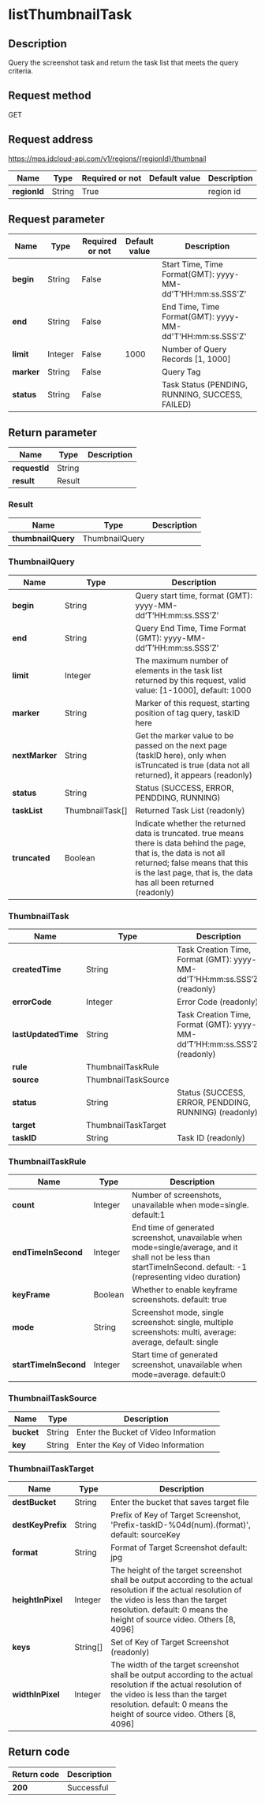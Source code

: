 # listThumbnailTask


## Description
Query the screenshot task and return the task list that meets the query criteria.

## Request method
GET

## Request address
https://mps.jdcloud-api.com/v1/regions/{regionId}/thumbnail

|Name|Type|Required or not|Default value|Description|
|---|---|---|---|---|
|**regionId**|String|True||region id|

## Request parameter
|Name|Type|Required or not|Default value|Description|
|---|---|---|---|---|
|**begin**|String|False||Start Time, Time Format(GMT): yyyy-MM-dd'T'HH:mm:ss.SSS'Z'|
|**end**|String|False||End Time, Time Format(GMT): yyyy-MM-dd'T'HH:mm:ss.SSS'Z'|
|**limit**|Integer|False|1000|Number of Query Records [1, 1000]|
|**marker**|String|False||Query Tag|
|**status**|String|False||Task Status (PENDING, RUNNING, SUCCESS, FAILED)|


## Return parameter
|Name|Type|Description|
|---|---|---|
|**requestId**|String||
|**result**|Result||


### Result
|Name|Type|Description|
|---|---|---|
|**thumbnailQuery**|ThumbnailQuery||
### ThumbnailQuery
|Name|Type|Description|
|---|---|---|
|**begin**|String|Query start time, format (GMT): yyyy-MM-dd’T’HH:mm:ss.SSS’Z’|
|**end**|String|Query End Time, Time Format (GMT): yyyy-MM-dd’T’HH:mm:ss.SSS’Z’|
|**limit**|Integer|The maximum number of elements in the task list returned by this request, valid value: [1-1000], default: 1000|
|**marker**|String|Marker of this request, starting position of tag query, taskID here|
|**nextMarker**|String|Get the marker value to be passed on the next page (taskID here), only when isTruncated is true (data not all returned), it appears (readonly)|
|**status**|String|Status (SUCCESS, ERROR, PENDDING, RUNNING)|
|**taskList**|ThumbnailTask[]|Returned Task List (readonly)|
|**truncated**|Boolean|Indicate whether the returned data is truncated. true means there is data behind the page, that is, the data is not all returned; false means that this is the last page, that is, the data has all been returned (readonly)|
### ThumbnailTask
|Name|Type|Description|
|---|---|---|
|**createdTime**|String|Task Creation Time, Format (GMT): yyyy-MM-dd’T’HH:mm:ss.SSS’Z’  (readonly)|
|**errorCode**|Integer|Error Code (readonly)|
|**lastUpdatedTime**|String|Task Creation Time, Format (GMT): yyyy-MM-dd’T’HH:mm:ss.SSS’Z’  (readonly)|
|**rule**|ThumbnailTaskRule||
|**source**|ThumbnailTaskSource||
|**status**|String|Status (SUCCESS, ERROR, PENDDING, RUNNING) (readonly)|
|**target**|ThumbnailTaskTarget||
|**taskID**|String|Task ID (readonly)|
### ThumbnailTaskRule
|Name|Type|Description|
|---|---|---|
|**count**|Integer|Number of screenshots, unavailable when mode=single. default:1|
|**endTimeInSecond**|Integer|End time of generated screenshot, unavailable when mode=single/average, and it shall not be less than startTimeInSecond. default: -1 (representing video duration)|
|**keyFrame**|Boolean|Whether to enable keyframe screenshots. default: true|
|**mode**|String|Screenshot mode, single screenshot: single, multiple screenshots: multi, average: average, default: single|
|**startTimeInSecond**|Integer|Start time of generated screenshot, unavailable when mode=average. default:0|
### ThumbnailTaskSource
|Name|Type|Description|
|---|---|---|
|**bucket**|String|Enter the Bucket of Video Information|
|**key**|String|Enter the Key of Video Information|
### ThumbnailTaskTarget
|Name|Type|Description|
|---|---|---|
|**destBucket**|String|Enter the bucket that saves target file|
|**destKeyPrefix**|String|Prefix of Key of Target Screenshot, 'Prefix-taskID-%04d(num).(format)', default: sourceKey|
|**format**|String|Format of Target Screenshot default: jpg|
|**heightInPixel**|Integer|The height of the target screenshot shall be output according to the actual resolution if the actual resolution of the video is less than the target resolution. default:  0 means the height of source video. Others [8, 4096]|
|**keys**|String[]|Set of Key of Target Screenshot (readonly)|
|**widthInPixel**|Integer|The width of the target screenshot shall be output according to the actual resolution if the actual resolution of the video is less than the target resolution. default: 0 means the height of source video. Others [8, 4096]|

## Return code
|Return code|Description|
|---|---|
|**200**|Successful|
